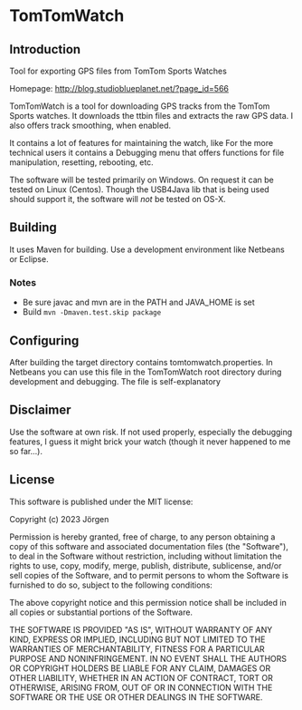 # TomTomWatch

## Introduction
Tool for exporting GPS files from TomTom Sports Watches

Homepage: http://blog.studioblueplanet.net/?page_id=566

TomTomWatch is a tool for downloading GPS tracks from the TomTom Sports watches. It downloads the ttbin files and extracts the raw GPS data.
I also offers track smoothing, when enabled.

It contains a lot of features for maintaining the watch, like
For the more technical users it contains a Debugging menu that offers functions for file manipulation, resetting, rebooting, etc.

The software will be tested primarily on Windows. On request it can be tested on Linux (Centos). Though the USB4Java lib that is being used should support it, the software will *not* be tested on OS-X.

## Building
It uses Maven for building. Use a development environment like Netbeans or Eclipse.

### Notes
- Be sure javac and mvn are in the PATH and JAVA_HOME is set
- Build `mvn -Dmaven.test.skip package`

## Configuring
After building the target directory contains tomtomwatch.properties. In Netbeans you can use this file in the TomTomWatch root directory
during development and debugging.
The file is self-explanatory

## Disclaimer
Use the software at own risk. If not used properly, especially the debugging features, I guess it might brick your watch
(though it never happened to me so far...).

## License
This software is published under the MIT license:

Copyright (c) 2023 Jörgen

Permission is hereby granted, free of charge, to any person obtaining a copy
of this software and associated documentation files (the "Software"), to deal
in the Software without restriction, including without limitation the rights
to use, copy, modify, merge, publish, distribute, sublicense, and/or sell
copies of the Software, and to permit persons to whom the Software is
furnished to do so, subject to the following conditions:

The above copyright notice and this permission notice shall be included in all
copies or substantial portions of the Software.

THE SOFTWARE IS PROVIDED "AS IS", WITHOUT WARRANTY OF ANY KIND, EXPRESS OR
IMPLIED, INCLUDING BUT NOT LIMITED TO THE WARRANTIES OF MERCHANTABILITY,
FITNESS FOR A PARTICULAR PURPOSE AND NONINFRINGEMENT. IN NO EVENT SHALL THE
AUTHORS OR COPYRIGHT HOLDERS BE LIABLE FOR ANY CLAIM, DAMAGES OR OTHER
LIABILITY, WHETHER IN AN ACTION OF CONTRACT, TORT OR OTHERWISE, ARISING FROM,
OUT OF OR IN CONNECTION WITH THE SOFTWARE OR THE USE OR OTHER DEALINGS IN THE
SOFTWARE.
